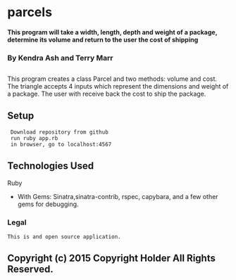 # parcels

#### This program will take a width, length, depth and weight of a package, determine its volume and return to the user the cost of shipping

### By Kendra Ash and Terry Marr

##
  This program creates a class Parcel and two methods: volume and cost.
  The triangle accepts 4 inputs which represent the dimensions and weight of a package.  The user with receive back the cost to ship the package.
  ## Setup
     Download repository from github
     run ruby app.rb
     in browser, go to localhost:4567


## Technologies Used
  Ruby
  - With Gems: Sinatra,sinatra-contrib, rspec, capybara, and a few other gems for debugging.

### Legal
    This is and open source application.

## Copyright (c) 2015 Copyright Holder All Rights Reserved.
